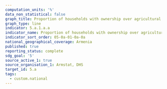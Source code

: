 ```yaml
---
computation_units: '%'
data_non_statistical: false
graph_title: Proportion of households with ownership over agricultural land
graph_type: line
indicator: 5.a.1.a.a
indicator_name: Proportion of households with ownership over agricultural land
indicator_sort_order: 05-0a-01-0a-0a
national_geographical_coverage: Armenia
published: true
reporting_status: complete
sdg_goal: '5'
source_active_1: true
source_organisation_1: Armstat, DHS
target_id: 5.a
tags:
  - custom.national
---
```

